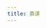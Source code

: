 ```yaml
---
title: 慕课
---
```

<script setup lang="ts">
  import TheMooc from "@/views/mooc/TheMooc.vue"
</script>

<TheMooc />
